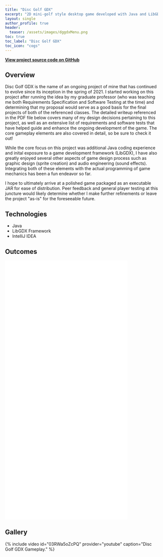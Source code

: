 ```yaml
---
title: "Disc Golf GDX"
excerpt: "2D mini-golf style desktop game developed with Java and LibGDX framework."
layout: single
author_profile: true
header:
  teaser: /assets/images/dggdxMenu.png
toc: true
toc_label: "Disc Golf GDX"
toc_icon: "cogs"
---
```


**[View project source code on GitHub](https://github.com/griesenj/GolfGameGDX)**

## Overview

Disc Golf GDX is the name of an ongoing project of mine that has continued to evolve since its inception in the spring of 2021. I started working on this project after running the idea by my graduate professor (who was teaching me both Requirements Specification and Software Testing at the time) and determining that my proposal would serve as a good basis for the final projects of both of the referenced classes. The detailed writeup referenced in the PDF file below covers many of my design decisions pertaining to this project, as well as an extensive list of requirements and software tests that have helped guide and enhance the ongoing development of the game. The core gameplay elements are also covered in detail, so be sure to check it out!

While the core focus on this project was additional Java coding experience and inital exposure to a game development framework (LibGDX), I have also greatly enjoyed several other aspects of game design process such as graphic design (sprite creation) and audio engineering (sound effects). Integrating both of these elements with the actual programming of game mechanics has been a fun endeavor so far.

I hope to ultimately arrive at a polished game packaged as an executable JAR for ease of distribution. Peer feedback and general player testing at this juncture would likely determine whether I make further refinements or leave the project "as-is" for the foreseeable future.

## Technologies

* Java
* LibGDX Framework
* IntelliJ IDEA

## Outcomes

<embed src="/assets/misc/dggdxWriteup.pdf" width="80%" height="850px"/>

## Gallery

{% include video id="03RWa5oZcPQ" provider="youtube" caption="Disc Golf GDX Gameplay." %}
